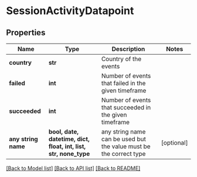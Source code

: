 # SessionActivityDatapoint


## Properties
Name | Type | Description | Notes
------------ | ------------- | ------------- | -------------
**country** | **str** | Country of the events | 
**failed** | **int** | Number of events that failed in the given timeframe | 
**succeeded** | **int** | Number of events that succeeded in the given timeframe | 
**any string name** | **bool, date, datetime, dict, float, int, list, str, none_type** | any string name can be used but the value must be the correct type | [optional]

[[Back to Model list]](../README.md#documentation-for-models) [[Back to API list]](../README.md#documentation-for-api-endpoints) [[Back to README]](../README.md)



